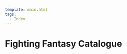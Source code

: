 ```yaml
---
template: main.html
tags:
  - Index
---
```


# Fighting Fantasy Catalogue

<!-- material/tags { scope: true } -->